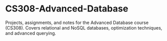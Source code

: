 # CS308-Advanced-Database
Projects, assignments, and notes for the Advanced Database course (CS308). Covers relational and NoSQL databases, optimization techniques, and advanced querying.

